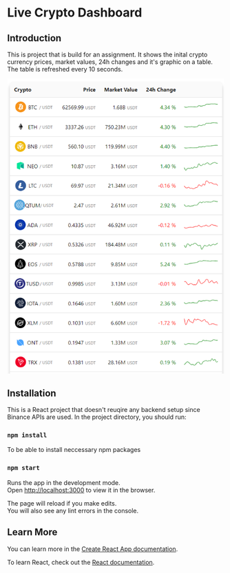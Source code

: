 # Live Crypto Dashboard


## Introduction

This is project that is build for an assignment. It shows the inital crypto currency prices, market values, 24h changes and it's graphic on a table. The table is refreshed every 10 seconds.

![](screenshots/CryptoDashboard.png)


## Installation

This is a React project that doesn't reuqire any backend setup since Binance APIs are used. In the project directory, you should run:

### `npm install`

To be able to install neccessary npm packages

### `npm start`

Runs the app in the development mode.\
Open [http://localhost:3000](http://localhost:3000) to view it in the browser.

The page will reload if you make edits.\
You will also see any lint errors in the console.

## Learn More

You can learn more in the [Create React App documentation](https://facebook.github.io/create-react-app/docs/getting-started).

To learn React, check out the [React documentation](https://reactjs.org/).

